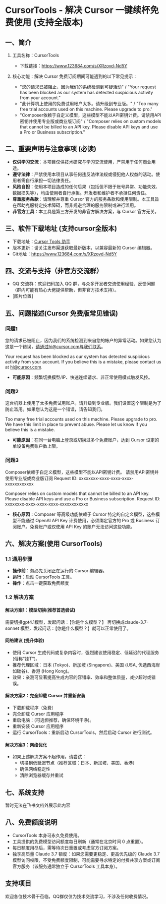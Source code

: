 # CursorTools - 解决 Cursor 一键续杯免费使用 (支持全版本)

## 一、简介

1. 工具名称：CursorTools
   - 下载链接：https://www.123684.com/s/XRzovd-Nd5Y

2. 核心功能：解决 Cursor 免费订阅期间可能遇到的以下常见提示：
   - "您的请求已被阻止，因为我们的系统检测到可疑活动" / "Your request has been blocked as our system has detected suspicious activity from your account."
   - "此计算机上使用的免费试用帐户太多。请升级到专业版。" / "Too many free trial accounts used on this machine. Please upgrade to pro."
   - "Composer依赖于自定义模型，这些模型不能以API密钥计费。请禁用API密钥并使用专业版或商业版订阅" / "Composer relies on custom models that cannot be billed to an API key. Please disable API keys and use a Pro or Business subscription."

## 二、重要声明与注意事项 (必读)

- **仅供学习交流**：本项目仅供技术研究与学习交流使用，严禁用于任何商业用途。
- **遵守法律**：严禁使用本项目从事任何违反法律法规或侵犯他人权益的活动。使用者需自行承担一切法律责任。
- **风险自担**：使用本项目造成的任何后果（包括但不限于账号异常、功能失效、数据损失等），均由使用者自行承担。开发者和维护者不承担任何责任。
- **尊重服务条款**：请理解并尊重 Cursor 官方的服务条款和使用限制。本工具旨在帮助克服特定技术障碍，而非规避合理的服务限制或进行滥用。
- **非官方工具**：本工具是第三方开发的非官方解决方案，与 Cursor 官方无关。

## 三、软件下载地址 (支持cursor全版本)

- 下载地址：[Cursor Tools 助手](https://www.123684.com/s/XRzovd-Yv5Y)
- 版本更新：请关注发布渠道获取最新版本，以兼容最新的 Cursor 编辑器。
- Git地址：https://www.123684.com/s/XRzovd-Nd5Y

## 四、交流与支持（非官方交流群）

- QQ 交流群：欢迎扫码加入 QQ 群，与众多开发者交流使用经验、反馈问题（群内可能有热心大佬提供帮助，但非官方技术支持）。
- [图片位置]

## 五、问题描述(Cursor 免费版常见错误)

### 问题1
您的请求已被阻止，因为我们的系统检测到来自您的帐户的异常活动。如果您认为这是一个错误，请通过hi@cursor.com与我们联系。

Your request has been blocked as our system has detected suspicious activity from your account. If you believe this is a mistake, please contact us at hi@cursor.com.

- **可能原因**：频繁切换模型/IP、快速连续请求、非正常使用模式触发风控。

### 问题2
这台机器上使用了太多免费试用账户。请升级到专业版。我们设置这个限制是为了防止滥用。如果您认为这是一个错误，请告知我们。

Too many free trial accounts used on this machine. Please upgrade to pro. We have this limit in place to prevent abuse. Please let us know if you believe this is a mistake.

- **可能原因**：在同一台电脑上登录或切换过多个免费账户，达到 Cursor 设定的单设备免费账户数上限。

### 问题3
Composer依赖于自定义模型，这些模型不能以API密钥计费。
请禁用API密钥并使用专业版或商业版订阅
Request ID: xxxxxxxx-xxxx-xxxx-xxxx-xxxxxxxxxxxx

Composer relies on custom models that cannot be billed to an API key.
Please disable API keys and use a Pro or Business subscription.
Request ID: xxxxxxxx-xxxx-xxxx-xxxx-xxxxxxxxxxxx

- **核心原因**：Composer 等高级功能依赖于 Cursor 特定的自定义模型，这些模型不能通过 OpenAI API Key 计费使用，必须绑定官方的 Pro 或 Business 订阅账户。免费账户或仅使用 API Key 的账户无法访问这些功能。

## 六、解决方案(使用 CursorTools)

### 1.1 通用步骤
- **操作前**：务必先关闭正在运行的 Cursor 编辑器。
- **运行**：启动 CursorTools 工具。
- **操作**：点击一键获取免费额度

### 1.2 解决方案

#### 解决方案1：模型切换(推荐首选尝试)
需要切换gpt4.1模型，发起问话：【你是什么模型？】
再切换成claude-3.7-sonnet 模型，发起问话：【你是什么模型？】就可以正常使用了。

#### 网络建议 (提升体验)
- 使用 Cursor 生成代码或复杂内容时，强烈建议使用稳定、低延迟的代理服务 (俗称"挂T")。
- 推荐代理区域：日本 (Tokyo)、新加坡 (Singapore)、美国 (USA, 优选西海岸如硅谷)、香港 (Hong Kong)。
- 效果：亲测可显著提高生成内容的容错率、效率和整体质量，减少超时或错误。

#### 解决方案2：完全卸载 Cursor 并重新安装
- 下载卸载程序（免费）
- 完全卸载 Cursor 应用程序
- 重启电脑：(可选但推荐，确保环境干净)。
- 重新安装 Cursor 应用程序
- 运行 CursorTools：重新启动 CursorTools，然后启动 Cursor 进行测试。

#### 解决方案3：网络优化
- 如果上述解决方案不起作用，请尝试：
  - 切换到低延迟节点（推荐区域：日本、新加坡、美国、香港）
  - 确保网络稳定性
  - 清除浏览器缓存并重试

## 七、系统支持
暂时无法在飞书文档外展示此内容

## 八、免费额度说明
- CursorTools 本身可永久免费使用。
- 工具提供的免费模型访问额度每日刷新（通常在北京时间 0 点重置）。
- 每日额度用尽后，需等待次日重置或考虑官方订阅方案。
- 独享高质量 Claude 3.7 额度：如果您需要更稳定、更高优先级的 Claude 3.7 模型访问权限，不受免费额度限制，可能需要寻求特定的付费共享方案或订阅官方服务（该服务通常独立于 CursorTools 工具本身）。

## 支持项目

欢迎各位技术骨干莅临，QQ群仅仅为技术交流学习，不涉及任何收费情况。 
